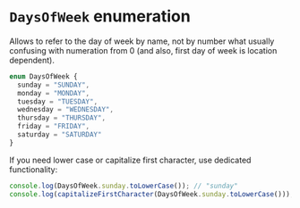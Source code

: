 # `DaysOfWeek` enumeration

Allows to refer to the day of week by name, not by number what usually confusing with numeration from 0 (and also,
first day of week is location dependent).

```typescript
enum DaysOfWeek {
  sunday = "SUNDAY",
  monday = "MONDAY",
  tuesday = "TUESDAY",
  wednesday = "WEDNESDAY",
  thursday = "THURSDAY",
  friday = "FRIDAY",
  saturday = "SATURDAY"
}
```

If you need lower case or capitalize first character, use dedicated functionality:

```typescript
console.log(DaysOfWeek.sunday.toLowerCase()); // "sunday"
console.log(capitalizeFirstCharacter(DaysOfWeek.sunday.toLowerCase())); // "Sunday"
```
